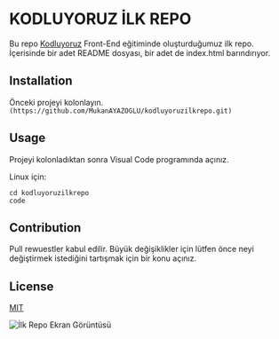 # KODLUYORUZ İLK REPO
Bu repo [Kodluyoruz](https://www.kodluyoruz.org)  Front-End eğitiminde oluşturduğumuz ilk repo. İçerisinde bir adet README dosyası, bir adet de index.html barındırıyor.

## Installation

Önceki projeyi kolonlayın.
`(https://github.com/MukanAYAZOGLU/kodluyoruzilkrepo.git)
`
## Usage
Projeyi kolonladıktan sonra Visual Code programında açınız.

Linux için: 

```
cd kodluyoruzilkrepo
code
```
## Contribution
Pull rewuestler kabul edilir. Büyük değişiklikler için lütfen önce neyi değiştirmek istediğini tartışmak için bir konu açınız.

## License
[MIT](https://choosealicense.com/licenses/mit/)

![İlk Repo Ekran Görüntüsü]()